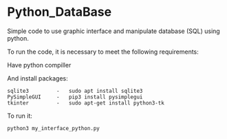 # Python_DataBase
Simple code to use graphic interface and manipulate database (SQL) using python.

To run the code, it is necessary to meet the following requirements:

Have python compiller

And install packages:

	sqlite3			-	sudo apt install sqlite3
	PySimpleGUI		-	pip3 install pysimplegui
	tkinter			-	sudo apt-get install python3-tk

To run it:
	
	python3 my_interface_python.py
	



